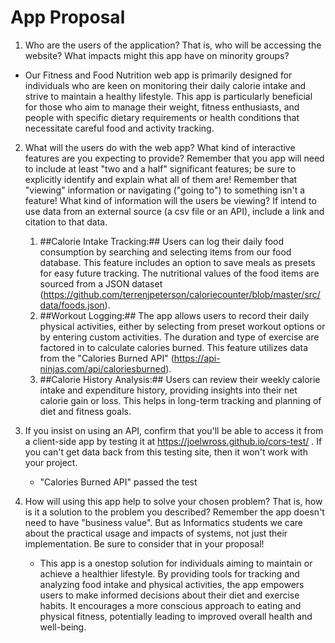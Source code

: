# App Proposal

1. Who are the users of the application? That is, who will be accessing the website? What impacts might this app have on minority groups?
- Our Fitness and Food Nutrition web app is primarily designed for individuals who are keen on monitoring their daily calorie intake and strive to maintain a healthy lifestyle. This app is particularly beneficial for those who aim to manage their weight, fitness enthusiasts, and people with specific dietary requirements or health conditions that necessitate careful food and activity tracking.

2. What will the users do with the web app? What kind of interactive features are you expecting to provide? Remember that you app will need to include at least "two and a half" significant features; be sure to explicitly identify and explain what all of them are! Remember that "viewing" information or navigating ("going to") to something isn't a feature!
What kind of information will the users be viewing? If intend to use data from an external source (a csv file or an API), include a link and citation to that data.
    1. ##Calorie Intake Tracking:## Users can log their daily food consumption by searching and selecting items from our food database. This feature includes an option to save meals as presets for easy future tracking. The nutritional values of the food items are sourced from a JSON dataset (https://github.com/terrenjpeterson/caloriecounter/blob/master/src/data/foods.json).
    2. ##Workout Logging:## The app allows users to record their daily physical activities, either by selecting from preset workout options or by entering custom activities. The duration and type of exercise are factored in to calculate calories burned. This feature utilizes data from the "Calories Burned API" (https://api-ninjas.com/api/caloriesburned).
    3. ##Calorie History Analysis:## Users can review their weekly calorie intake and expenditure history, providing insights into their net calorie gain or loss. This helps in long-term tracking and planning of diet and fitness goals.

3. If you insist on using an API, confirm that you'll be able to access it from a client-side app by testing it at https://joelwross.github.io/cors-test/ . If you can't get data back from this testing site, then it won't work with your project.
    - "Calories Burned API" passed the test


4. How will using this app help to solve your chosen problem? That is, how is it a solution to the problem you described?
Remember the app doesn't need to have "business value". But as Informatics students we care about the practical usage and impacts of systems, not just their implementation. Be sure to consider that in your proposal!
    - This app is a onestop solution for individuals aiming to maintain or achieve a healthier lifestyle. By providing tools for tracking and analyzing food intake and physical activities, the app empowers users to make informed decisions about their diet and exercise habits. It encourages a more conscious approach to eating and physical fitness, potentially leading to improved overall health and well-being.